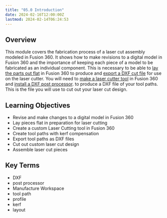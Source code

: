 ```yaml
---
title: "05.0 Introduction"
date: 2024-02-16T12:00:00Z
lastmod: 2024-02-14T06:24:53
---
```


## Overview

This module covers the fabrication process of a laser cut assembly modeled in Fusion 360. It shows how to make revisions to a digital model in Fusion 360 and the importance of keeping each piece of a model to be fabricated as an individual component. This is necessary to be able to [lay the parts out flat](https://youtu.be/jeQPJHHwVN4) in Fusion 360 to produce and [export a DXF cut file](https://youtu.be/6JFHMV7A9TU) for use on the laser cutter. You will need to [make a laser cutter tool](https://youtu.be/-B6DXF9aE5s) in Fusion 360 and [install a DXF post processor](https://youtu.be/CBu6vl6Bqos). to produce a DXF file of your tool paths. This is the file you will use to cut out your laser cut design.

## Learning Objectives

- Revise and make changes to a digital model in Fusion 360
- Lay pieces flat in preparation for laser cutting
- Create a custom Laser Cutting tool in Fusion 360
- Create tool paths with kerf compensation
- Export tool paths as DXF files
- Cut out custom laser cut design
- Assemble laser cut pieces

## Key Terms

- DXF
- post processor
- Manufacture Workspace
- tool path
- profile
- kerf
- layout
